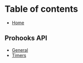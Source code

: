 # Table of contents

* [Home](README.md)

## Prohooks API <a href="#api" id="api"></a>

* [General](api/general.md)
* [Timers](api/timers.md)
